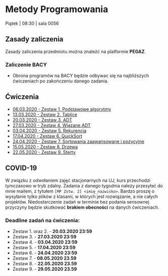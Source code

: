 Metody Programowania
=====

Piątek | 08:30 | sala 0056

## Zasady zaliczenia
Zasady zaliczenia przedmiotu można znaleźć na platformie **PEGAZ**.

### Zaliczenie BACY

- Obrona programów na BACY będzie odbywac się na najbliższych ćwiczeniach po zakończeniu danego zadania.

## Ćwiczenia

- [06.03.2020 - Zestaw 1. Podstawowe algorytmy](lectures/01.md)
- [13.03.2020 - Zestaw 2. Tablice](lectures/02.md)
- [20.03.2020 - Zestaw 3. ADT](lectures/03.md)
- [27.03.2020 - Zestaw 4. Wiązane ADT](lectures/04.md)
- [03.04.2020 - Zestaw 5. Rekurencja](lectures/05.md)
- [17.04.2020 - Zestaw 6. QuickSort](lectures/06.md)
- [24.04.2020 - Zestaw 7. Sortowania zaawansowane i pozycyjne](lectures/07.md)
- [15.05.2020 - Zestaw 8. Drzewa](lectures/08.md)
- [22.05.2020 - Zestaw 9. Sterty](lectures/09.md)

## COVID-19

W związku z odwołaniem zajęć stacjonarnych na UJ, kurs przechodzi tymczasowo w tryb zdalny. Zadania z danego tygodnia należy przesyłać do mnie mailem, z tytułem `[MP Zstw. 2] <imię_nazwisko>`. Bardzo proszę o wysyłanie tylko plików z klasami, w których jest rozwiązanie, a nie całych projektów. Niedostarczenie zadań w terminie bez podania sensownej przyczyny będzie skutkować **brakiem obecności** na danych ćwiczeniach.

### Deadline zadań na ćwiczenia:

- Zestaw 1. oraz 2. - **20.03.2020 23:59**
- Zestaw 3. - **27.03.2020 23:59**
- Zestaw 4. - **03.04.2020 23:59**
- Zestaw 5. - **17.04.2020 23:59**
- Zestaw 6. - **24.04.2020 23:59**
- Zestaw 7. - **08.05.2020 23.59**
- Zestaw 8. - **22.05.2020 23.59**
- Zestaw 9. - **29.05.2020 23.59**
